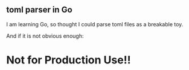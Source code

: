 ## toml parser in Go

I am learning Go, so thought I could parse toml files as a breakable toy.

And if it is not obvious enough:

# Not for Production Use!!
